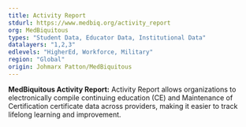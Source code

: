```yaml
---
title: Activity Report
stdurl: https://www.medbiq.org/activity_report
org: MedBiquitous
types: "Student Data, Educator Data, Institutional Data"
datalayers: "1,2,3"
edlevels: "HigherEd, Workforce, Military"
region: "Global"
origin: Johmarx Patton/MedBiquitous
---
```

**MedBiquitous Activity Report:** Activity Report allows organizations to electronically compile continuing education (CE) and Maintenance of Certification certificate data across providers, making it easier to track lifelong learning and improvement.
